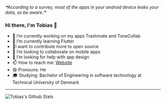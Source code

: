 <!--STARTS_HERE_QUOTE_README-->
<i>❝According to a survey, most of the apps in your android device leaks your data, so be aware.❞</i>
<!--ENDS_HERE_QUOTE_README-->

### Hi there, I'm Tobias 👋

- 🔭 I’m currently working on my apps Trashmate and ToneCollab
- 🌱 I’m currently learning Flutter
- 🥅I want to contribute more to open source
- 👯 I’m looking to collaborate on mobile apps
- 🤔 I’m looking for help with app design
- 📫 How to reach me: [Website](http://www.tobiasmaneschijn.com/)
- 😄 Pronouns: He
- 🎓 Studying: Bachelor of Engineering in software technology at Technical University of Denmark  

---

<img align="left" alt="Tobias's Github Stats" src="https://github-readme-stats.vercel.app/api?username=tobiasmaneschijn&show_icons=true&hide_border=true&count_private=true" />
